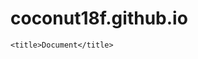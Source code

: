 # coconut18f.github.io
 <!--You must include this JavaScript file -->
<script src="https://assets.crowd.aws/crowd-html-elements.js"></script>
<!DOCTYPE html>
<html lang="en">
 
<head>
    <meta charset="UTF-8">
    <meta http-equiv="X-UA-Compatible" content="IE=edge">
    <meta name="viewport" content="width=device-width, initial-scale=1.0">
    <script src="https://cdn.jsdelivr.net/npm/jquery@3.6.0/dist/jquery.min.js"></script>
 
 
    <title>Document</title>
</head>
 
<body>
   <style>
        .pro {
            width: 220px;
            height: 40px;
            background-color: #C8C8C8;
            text-align: left;
            line-height: 40px;
            /*border-radius: 50px;*/
            border: 1px solid black;
            display: inline-block;
        }
 
        .pro1 {
            /* width: 100px;
            height: 40px; */
            background-color:#C8C8C8;
            /*text-align: center;*/
            line-height: 40px;
            /*border-radius: 50px;*/
            border: 1px solid black;
            display: none;
            /* 先设置隐藏 */
            width: 1000px;
            position: fixed;
            top:0;
            left:0;
            z-index:9999;
        }
    </style>
 <!--For the full list of available Crowd HTML Elements and their input/output documentation,-->
 <!--     please refer to https://docs.aws.amazon.com/sagemaker/latest/dg/sms-ui-template-reference.html -->-->

 <!--You must include crowd-form so that your task submits answers to MTurk -->
<crowd-form answer-format="flatten-objects">

  <crowd-instructions link-text="View instructions" link-type="button">
    <short-summary>
      <p>In this task, you are given a paragraph and a pair of two events which are included and annotated in the paragraph. You will be asked to decide which of the two events happens first and complete an explanation to illustrate how you make the decision.</p>
    </short-summary>

    <detailed-instructions>
      <h3>Instructions</h3>
      <p><b>Step 1: assign temporal order relation</b></p>
<p>The first step is to assign a temporal order relation for the eventA and eventB in the event pair by comparing each of the events' <b>starting</b> point. You should also rate how likely the temporal order relation is.</p>

<p>Use "<mark>before</mark>" to represent that eventA started before eventB started.</p>

<p>Use "<mark>after</mark>" to represent that eventA started after eventB started.</p> 

<p>Use "<mark>equal</mark>" to represent eventA and eventB started at the exact same time.</p> 

<p>Use "<mark>vague</mark>" if you cannot tell an order between the two.</p>

<p>After deciding the temporal order relation:</p> 

<p>Use "<span style="background-color: red">certain</span>" to represent that you think your annotated relation is 100% certain to be true.</p> 

<p>Use "<span style="background-color: red">most likely</span>" to represent that you think your annotated relation is more than 80% certain to be true.</p> 

<p>Use "<span style="background-color: red">likely</span>" to represent that you think your annotated relation is more than 50% certain to be true.</p>

<p><b>Step 2: select all relevant explanation classes</b></p>
<p>You are now asked to choose all relevant explanation classes that help you (or you use) to decide the temporal order relation of the event pair and write down simple phrases to further explain the class content <b>in a reasoning logic order</b>.</p>

<!--<p>You should first take into consideration two major explanation directions: explicit clues in content and commonsense. Explicit clues in content refer to the clues that can be extracted directly from the paragraph like timestamp and grammar. While commonsense requires to be inferred from the paragraph like prerequisites.</p>   -->

<!--<p>We then identify 6 major classes under this two directions: timestamp, grammar, explicit temporal connection for explicit clues in content; event type, prerequisites and temporal property for commonsense.</p>-->

<p>In general, you can choose from the 6 classes.</p> <!-- aforementioned -->

<p>1. <b>timestamp</b>: an explicit or easy-to-infer time annotation for an event in the paragraph. For example, "I <b>ate</b> snacks at 9pm". "at 9pm" is the explicit timestamp for event "ate snacks". While for Mr Lowe said of his Antarctic adventure: "We estimated we could do it in 100 days, and we got across on the 99th day". "We were <b>pleased</b> that England and New Zealand knew about it, and we thought that's where it would stop."  "on the 99th day" is the easy-to-infer timestamp for event "pleased".</p>

<p>2. <b>grammar</b>: the way words are used to make sentences. No matter what events are in the sentence, the event order relation remains the same for the same grammar.</p>

<p>3. <b>explicit temporal connection</b>: connection like at the same time / before / after mentioned in the content for an event. For example, "I ate snacks before sleep". "before sleep" is the explicit temporal connection for event "ate snacks".</p>

<p>4. <b>event type</b>: you can choose from: state / action / thought. State indicates that it is a long-time action and thought indicates that the event is not happening. It is in the future or imaginary.</p>

<p>5. <b>prerequisites</b>: eventA/ eventB is required as a prior condition for eventB / eventA to happen or exist. The condition can be relaxed to your intuition, but the relation should exist in most situations.</p>

<p>6. <b>temporal property</b>: You can choose from duration / frequency / typical time. <b>Duration</b> is the lasting time of the event:you can choose from "second”, “minute”, “hour”, “day”, “week”,"year","lifetime". <b>Frequency</b> is the happening frequency of the event: you may choose from “every”, “per”, “once”, . . ., “times”. <b>Typical time</b> is the typical happening time of the event: including the time of day (e.g., “morning” etc.), time of week (e.g., “Monday” etc.), month (e.g., “January” etc.) and season (e.g., “winter” etc.). </p>
    </detailed-instructions>
    
    
     <positive-example>
      <p><b>Example1</b></p>
      <p><b>Passage:</b>Speaking to the BBC in 1995, Mr Lowe said of his Antarctic adventure: "We estimated we could do it in 100 days, and we got across on the 99th day". "We were <b>pleased</b> that England and New Zealand knew about it, and we thought that's where it would stop." He also talked about his "second job" as the group's cameraman, and having to <b>wear</b> four pairs of gloves to work the clockwork camera.</p>
      <p><b>Event pair:</b> "pleased" and "wear"</p>
      <p><b>Temporal order relation:</b> after</p>
      <p><b>Certainty level:</b> certain</p>
      <p><b>Explaination:</b></p>
      <p>1:Mr Lowe was pleased after they got across on the 99th day.</p>
      <p>5:The event that he wears four pairs of gloves happens before the end of the adventure.</p>
      <br /> 
      <p><b>Example2</b></p>
      <p><b>Passage:</b> I went to sleep, woke up in the morning, went down stairs and met Ben there. He was holding a coffee, which he just purchased at a nearby shop.</p>
      <p><b>Event pair:</b> "went to sleep" and "purchased a coffee"</p>
      <p><b>Temporal order relation:</b> before</p>
      <p><b>Certainty level:</b> certain</p>
      <p><b>Explaination:</b></p>
      <p>2:I went to sleep before I met Ben.</p>
      <p>2:I met Ben at the same time when he was holding a coffee.</p>
      <p>5:Normally someone purchasing a coffee happened and ended before he was holding a coffee. So Ben purchased a coffee before I met Ben.</p>
      <p>6:Hour for duration of “ sleep”, minute for duration of “Ben purchased a coffee”.</p>
      <br /> 
      <p><b>Example3</b></p>
      <p><b>Passage:</b>People lay their hands on Deazjah Roseboro, 12, as she comforts her cousin, Jerney Moss, 8, following a mass shooting at a Tops Friendly Market in Buffalo, NY, on Sunday, May 15. </p>
      <p><b>Event pair:</b>"lay their hands" and "comforts"</p>
      <p><b>Temporal order relation:</b> equal</p>
      <p><b>Certainty level:</b> certain</p>
      <p><b>Explaination:</b></p>
      <p>3:People lay their hands on Deazjah Roseboro at the same time as she comforts her cousin.</p>
      
    </positive-example>

    <!--<negative-example>-->
    <!--  <p>Provide an example of a bad answer here</p>-->
    <!--  <p>Explain why it's a bad answer</p>-->
    <!--</negative-example> -->-->
  </crowd-instructions>
  

<p> Read the passage and decide which of the two events descirbed in the passage happens first and give an explanation of your choice:</p>

    <!-- Your contexts and intents will be substituted for the "context" and "intent" variables when you 
           publish a batch with an input file containing multiple contexts and intents -->
    <p><strong>Passage: </strong>${passage}</p>
    <p><strong>Event pair: </strong>${eventpair}</p>
    
  
 <head>
<title>multiple-choice quiz form</title>
</head>

 <!--Check the answer to each multiple-coice question that you like the best: -->

-->

<P>1. Assign a <b>temporal order relation</b> for the event pair by comparing each of the events' starting time. <BR>
<input type="radio" name="temporal order relation" value="before">before<BR>
<input type="radio" name="temporal order relation" value="after">after<BR>
<input type="radio" name="temporal order relation" value="equal">equal<BR>
<input type="radio" name="temporal order relation" value="vague">vague<BR>
</p>

<P>2. How <b>likely</b> do you think your chosen relation will happen?<BR>
<input type="radio" name="certainty" value="certain">certain (100% sure)<BR>
<input type="radio" name="certainty" value="most likely">most likely (>80% sure)<BR>
<input type="radio" name="certainty" value="likely">likely (>50% sure)<BR>
</p>

<!--<div>-->
<!--<p>Check this box if you like birds</p>-->
<!--<crowd-checkbox name="likeBirds" checked="true" required></crowd-checkbox>-->
<!--</div> --> -->

<div>
<p>3. Explain your choice of temporal order relation: <b>choose from explanation classes</b> and <b>write a sentence or two</b> to explain in detail for the class you choose.</p>
<p>You should write down an explanation including <b>only a class and a major event  in a line</b>. You can choose a class multiple times to describe multiple events.</p>
<p>The explanation sentences should be <b>logically connected</b> and all sentences together are a <b>complete and reasonable</b> explanation.</p>
<p>If you think the relation is <b>vague</b>, you should write down all the explanations you may find. If there is nothing, you can write down <b> None</b>. </p>
<p>If the event mentioned in your explanation is from the event pair, you should use the <b>exact same language</b> to describe the event.</p>
<p>For each line, <b>the format is</b>: Number for the class you choose(1-6): explanation sentence. (addiational sentence: <b>So</b> <b>Event in the pair</b> (happen) before/after/at the same time as <b>Event2</b>). You may <b>further add a sentence</b> to compare event with the events in the event pair, which will assist in explanation.</p>

<br>
<!--<div style="display: flex;">-->
    
<p>You can choose from the following classes and click on the class name to see a detailed definition:</p>
<p>The content in brackets like (the event of) is optional and can be used to complete a sentence.</p>
<p><div class="pro"><div>1.Timestamp</div>
            <div class="pro1">
                <div> An explicit or easy-to-infer time annotation for an event in the paragraph. For example, "I <b>ate</b> snacks at 9pm". "at 9pm" is the explicit timestamp for event "ate snacks". While for Mr Lowe said of his Antarctic adventure: "We estimated we could do it in 100 days, and we got across on the 99th day". "We were <b>pleased</b> that England and New Zealand knew about it, and we thought that's where it would stop."  "on the 99th day" is the easy-to-infer timestamp for event "pleased".</p>
</div>
            </div>
        </div> Line format: <b>1:</b> (The event of) <b>Event</b> (happen) at <b>Timestamp</b>. </p> 
    <!---- 1. <b>Timestamp</b>. -->
<!--<html>-->
<!--	<div id="test"></div>-->
<!--	<button type="button" onclick="changetext();">Click Me!</button>-->
<!--<script type="text/javascript">-->
<!--	function changetext(){-->
<!--	document.getElementById("test").innerHTML = "New text!";}-->
<!--</script>-->
<!--</html>-->
<p><div class="pro"><div>2.Grammar</div>
            <div class="pro1">
                <div> The way words are used to make sentences. No matter what events are in the sentence, the event order relation remains the same for the same grammar.</p>
</div>
            </div>
        </div> Line format: <b>2:</b> <b>Event1</b> (happen) before/after/at the same time as <b>Event2</b>. </p> 
<!--<p>  -- 2. <b>Grammar</b>. Format: <b>2:</b> <b>Event1</b> (happen) before/after/at the same time as <b>Event2</b>.</p>-->

<p><div class="pro"><div>3.Explicit temporal connection</div>
            <div class="pro1">
                <div> Connection like at the same time / before / after mentioned in the content for an event. For example, "I ate snacks before sleep". "before sleep" is the explicit temporal connection for event "ate snacks".</p>
</div>
            </div>
        </div> Line format: <b>3:</b> <b>Event</b> (happen) <b>explicit temporal connection</b>. </p> 
        
<!--<p>  -- 3. <b>Explicit temporal connection</b>. Format: <b>3:</b> <b>Event</b> (happen) <b>explicit temporal connection</b>.</p>-->

<p><div class="pro"><div>4.Event type</div>
            <div class="pro1">
                <div> You can choose from: state / action / thought. State indicates that it is a long-time action and thought indicates that the event is not happening. It is in the future or imaginary.</p>
</div>
            </div>
        </div> Line format: <b>4:</b> The event type of <b>Event</b> is action/state/thought. Action indicates that it lasts for a short time/State indicates that it is a long-time action/Thought indicates that the event is not happening.  </p> 
        
<!--<p>  -- 4. <b>Event type</b>. Format: <b>4:</b> The event type of <b>Event</b> is action/state/thought. Action indicates that it lasts for a short time/State indicates that it is a long-time action/Thought indicates that the event is not happening. </p>-->

<p><div class="pro"><div>5.Prerequisites</div>
            <div class="pro1">
                <div> EventA/ eventB is required as a prior condition for eventB / eventA to happen or exist. The condition can be relaxed to your intuition, but the relation should exist in most situations.</p>
</div>
            </div>
        </div> Line format: <b>5:</b> Normally <b>Event1</b> happens and ends before <b>Event2</b>. </p>  
<!--<p>  -- 5. <b>Prerequisites</b>. Format: <b>5:</b> Normally <b>Event1</b> happens and ends before <b>Event2</b>.</p>-->

<p><div class="pro"><div>6.Temporal property</div>
            <div class="pro1">
                <div> You can choose from duration / frequency / typical time. <b>Duration</b> is the lasting time of the event:you can choose from "second”, “minute”, “hour”, “day”, “week”,"year","lifetime". <b>Frequency</b> is the happening frequency of the event: you may choose from “every”, “per”, “once”, . . ., “times”. <b>Typical time</b> is the typical happening time of the event: including the time of day (e.g., “morning” etc.), time of week (e.g., “Monday” etc.), month (e.g., “January” etc.) and season (e.g., “winter” etc.). </p>
</div>
            </div>
        </div> Line format: <b>6:</b> <b>Feature</b> for duration / frequency / typical time of <b>Event</b>.  </p>
        
<!--<p>  -- 6. <b>Temporal property</b>. Format: <b>6:</b> <b>Feature</b> for duration / frequency / typical time of <b>Event</b>. </p>-->
<crowd-text-area name="essay" rows="7" placeholder="Please enter your explanation here..." required></crowd-text-area>
</div> -->
<br>
<br>
<br>
<br>


</div>
    <script>
        $(function () {
            // .click点击弹出
            $(".pro").mousemove(function () {
                // this相当于指针，会根据鼠标自动跳
                $(".pro1", this).css("display", "block")
            })
 
            $(".pro").mouseleave(function () {
                $(".pro1", this).css("display", "none")
 
            })
        })
    </script>
 
</body>
 
</html>


</crowd-form>
